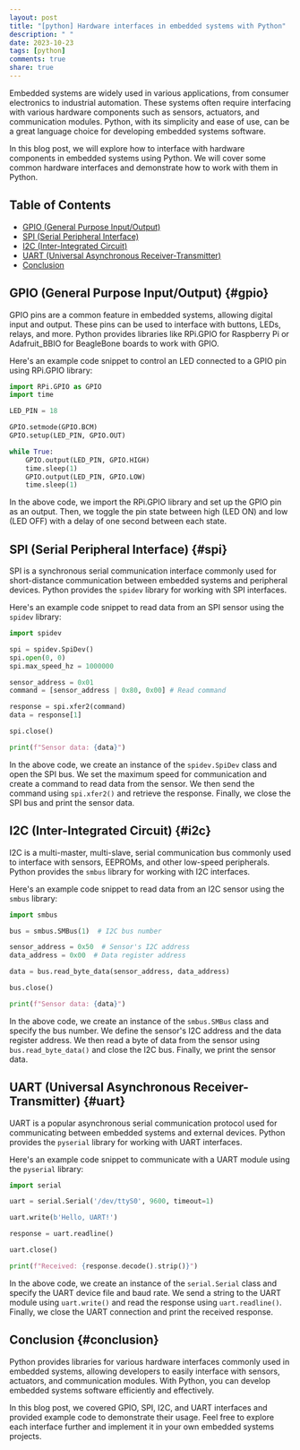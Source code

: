 ```yaml
---
layout: post
title: "[python] Hardware interfaces in embedded systems with Python"
description: " "
date: 2023-10-23
tags: [python]
comments: true
share: true
---
```


Embedded systems are widely used in various applications, from consumer electronics to industrial automation. These systems often require interfacing with various hardware components such as sensors, actuators, and communication modules. Python, with its simplicity and ease of use, can be a great language choice for developing embedded systems software.

In this blog post, we will explore how to interface with hardware components in embedded systems using Python. We will cover some common hardware interfaces and demonstrate how to work with them in Python.

## Table of Contents
- [GPIO (General Purpose Input/Output)](#gpio)
- [SPI (Serial Peripheral Interface)](#spi)
- [I2C (Inter-Integrated Circuit)](#i2c)
- [UART (Universal Asynchronous Receiver-Transmitter)](#uart)
- [Conclusion](#conclusion)

## GPIO (General Purpose Input/Output) {#gpio}

GPIO pins are a common feature in embedded systems, allowing digital input and output. These pins can be used to interface with buttons, LEDs, relays, and more. Python provides libraries like RPi.GPIO for Raspberry Pi or Adafruit_BBIO for BeagleBone boards to work with GPIO.

Here's an example code snippet to control an LED connected to a GPIO pin using RPi.GPIO library:

```python
import RPi.GPIO as GPIO
import time

LED_PIN = 18

GPIO.setmode(GPIO.BCM)
GPIO.setup(LED_PIN, GPIO.OUT)

while True:
    GPIO.output(LED_PIN, GPIO.HIGH)
    time.sleep(1)
    GPIO.output(LED_PIN, GPIO.LOW)
    time.sleep(1)
```

In the above code, we import the RPi.GPIO library and set up the GPIO pin as an output. Then, we toggle the pin state between high (LED ON) and low (LED OFF) with a delay of one second between each state.

## SPI (Serial Peripheral Interface) {#spi}

SPI is a synchronous serial communication interface commonly used for short-distance communication between embedded systems and peripheral devices. Python provides the `spidev` library for working with SPI interfaces.

Here's an example code snippet to read data from an SPI sensor using the `spidev` library:

```python
import spidev

spi = spidev.SpiDev()
spi.open(0, 0)
spi.max_speed_hz = 1000000

sensor_address = 0x01
command = [sensor_address | 0x80, 0x00] # Read command

response = spi.xfer2(command)
data = response[1]

spi.close()

print(f"Sensor data: {data}")
```

In the above code, we create an instance of the `spidev.SpiDev` class and open the SPI bus. We set the maximum speed for communication and create a command to read data from the sensor. We then send the command using `spi.xfer2()` and retrieve the response. Finally, we close the SPI bus and print the sensor data.

## I2C (Inter-Integrated Circuit) {#i2c}

I2C is a multi-master, multi-slave, serial communication bus commonly used to interface with sensors, EEPROMs, and other low-speed peripherals. Python provides the `smbus` library for working with I2C interfaces.

Here's an example code snippet to read data from an I2C sensor using the `smbus` library:

```python
import smbus

bus = smbus.SMBus(1)  # I2C bus number

sensor_address = 0x50  # Sensor's I2C address
data_address = 0x00  # Data register address

data = bus.read_byte_data(sensor_address, data_address)

bus.close()

print(f"Sensor data: {data}")
```

In the above code, we create an instance of the `smbus.SMBus` class and specify the bus number. We define the sensor's I2C address and the data register address. We then read a byte of data from the sensor using `bus.read_byte_data()` and close the I2C bus. Finally, we print the sensor data.

## UART (Universal Asynchronous Receiver-Transmitter) {#uart}

UART is a popular asynchronous serial communication protocol used for communicating between embedded systems and external devices. Python provides the `pyserial` library for working with UART interfaces.

Here's an example code snippet to communicate with a UART module using the `pyserial` library:

```python
import serial

uart = serial.Serial('/dev/ttyS0', 9600, timeout=1)

uart.write(b'Hello, UART!')

response = uart.readline()

uart.close()

print(f"Received: {response.decode().strip()}")
```

In the above code, we create an instance of the `serial.Serial` class and specify the UART device file and baud rate. We send a string to the UART module using `uart.write()` and read the response using `uart.readline()`. Finally, we close the UART connection and print the received response.

## Conclusion {#conclusion}

Python provides libraries for various hardware interfaces commonly used in embedded systems, allowing developers to easily interface with sensors, actuators, and communication modules. With Python, you can develop embedded systems software efficiently and effectively.

In this blog post, we covered GPIO, SPI, I2C, and UART interfaces and provided example code to demonstrate their usage. Feel free to explore each interface further and implement it in your own embedded systems projects.